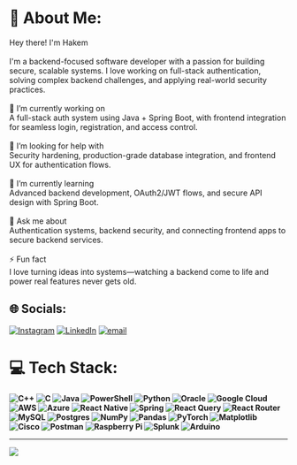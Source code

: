 # 💫 About Me:
Hey there! I'm Hakem<br><br>I'm a backend-focused software developer with a passion for building secure, scalable systems. I love working on full-stack authentication, solving complex backend challenges, and applying real-world security practices.<br><br>🔭 I’m currently working on<br>A full-stack auth system using Java + Spring Boot, with frontend integration for seamless login, registration, and access control.<br><br>🤝 I’m looking for help with<br>Security hardening, production-grade database integration, and frontend UX for authentication flows.<br><br>🌱 I’m currently learning<br>Advanced backend development, OAuth2/JWT flows, and secure API design with Spring Boot.<br><br>💬 Ask me about<br>Authentication systems, backend security, and connecting frontend apps to secure backend services.<br><br>⚡ Fun fact<br>I love turning ideas into systems—watching a backend come to life and power real features never gets old.


## 🌐 Socials:
[![Instagram](https://img.shields.io/badge/Instagram-%23E4405F.svg?logo=Instagram&logoColor=white)](https://instagram.com/hak3mh) [![LinkedIn](https://img.shields.io/badge/LinkedIn-%230077B5.svg?logo=linkedin&logoColor=white)](https://linkedin.com/in/hakemhabah) [![email](https://img.shields.io/badge/Email-D14836?logo=gmail&logoColor=white)](mailto:Hakem.habahbeh7@gmail.com) 

# 💻 Tech Stack:
**![C++](https://img.shields.io/badge/c++-%2300599C.svg?style=flat&logo=c%2B%2B&logoColor=white) ![C](https://img.shields.io/badge/c-%2300599C.svg?style=flat&logo=c&logoColor=white) ![Java](https://img.shields.io/badge/java-%23ED8B00.svg?style=flat&logo=openjdk&logoColor=white) ![PowerShell](https://img.shields.io/badge/PowerShell-%235391FE.svg?style=flat&logo=powershell&logoColor=white) ![Python](https://img.shields.io/badge/python-3670A0?style=flat&logo=python&logoColor=ffdd54) ![Oracle](https://img.shields.io/badge/Oracle-F80000?style=flat&logo=oracle&logoColor=white) ![Google Cloud](https://img.shields.io/badge/GoogleCloud-%234285F4.svg?style=flat&logo=google-cloud&logoColor=white) ![AWS](https://img.shields.io/badge/AWS-%23FF9900.svg?style=flat&logo=amazon-aws&logoColor=white) ![Azure](https://img.shields.io/badge/azure-%230072C6.svg?style=flat&logo=microsoftazure&logoColor=white) ![React Native](https://img.shields.io/badge/react_native-%2320232a.svg?style=flat&logo=react&logoColor=%2361DAFB) ![Spring](https://img.shields.io/badge/spring-%236DB33F.svg?style=flat&logo=spring&logoColor=white) ![React Query](https://img.shields.io/badge/-React%20Query-FF4154?style=flat&logo=react%20query&logoColor=white) ![React Router](https://img.shields.io/badge/React_Router-CA4245?style=flat&logo=react-router&logoColor=white) ![MySQL](https://img.shields.io/badge/mysql-4479A1.svg?style=flat&logo=mysql&logoColor=white) ![Postgres](https://img.shields.io/badge/postgres-%23316192.svg?style=flat&logo=postgresql&logoColor=white) ![NumPy](https://img.shields.io/badge/numpy-%23013243.svg?style=flat&logo=numpy&logoColor=white) ![Pandas](https://img.shields.io/badge/pandas-%23150458.svg?style=flat&logo=pandas&logoColor=white) ![PyTorch](https://img.shields.io/badge/PyTorch-%23EE4C2C.svg?style=flat&logo=PyTorch&logoColor=white) ![Matplotlib](https://img.shields.io/badge/Matplotlib-%23ffffff.svg?style=flat&logo=Matplotlib&logoColor=black) ![Cisco](https://img.shields.io/badge/cisco-%23049fd9.svg?style=flat&logo=cisco&logoColor=black) ![Postman](https://img.shields.io/badge/Postman-FF6C37?style=flat&logo=postman&logoColor=white) ![Raspberry Pi](https://img.shields.io/badge/-Raspberry_Pi-C51A4A?style=flat&logo=Raspberry-Pi) ![Splunk](https://img.shields.io/badge/splunk-%23000000.svg?style=flat&logo=splunk&logoColor=white) ![Arduino](https://img.shields.io/badge/-Arduino-00979D?style=flat&logo=Arduino&logoColor=white)**

---
[![](https://visitcount.itsvg.in/api?id=HakemH&icon=0&color=0)](https://visitcount.itsvg.in)


